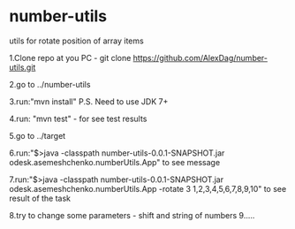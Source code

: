 number-utils
============

utils for rotate position of array items 


1.Clone repo at you PC - 
	git clone https://github.com/AlexDag/number-utils.git

2.go to ../number-utils

3.run:"mvn install"
	P.S.  Need to use JDK 7+
	
4.run: "mvn test" - for see test results

5.go to ../target

6.run:"$>java -classpath number-utils-0.0.1-SNAPSHOT.jar odesk.asemeshchenko.numberUtils.App"
	to see message

7.run:"$>java -classpath number-utils-0.0.1-SNAPSHOT.jar odesk.asemeshchenko.numberUtils.App -rotate 3 1,2,3,4,5,6,7,8,9,10"
	to see result of the task

8.try to change some parameters - shift and string of numbers
9.....
